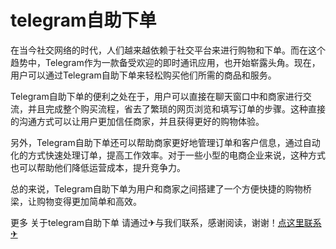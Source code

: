 # telegram自助下单

在当今社交网络的时代，人们越来越依赖于社交平台来进行购物和下单。而在这个趋势中，Telegram作为一款备受欢迎的即时通讯应用，也开始崭露头角。现在，用户可以通过Telegram自助下单来轻松购买他们所需的商品和服务。

Telegram自助下单的便利之处在于，用户可以直接在聊天窗口中和商家进行交流，并且完成整个购买流程，省去了繁琐的网页浏览和填写订单的步骤。这种直接的沟通方式可以让用户更加信任商家，并且获得更好的购物体验。

另外，Telegram自助下单还可以帮助商家更好地管理订单和客户信息，通过自动化的方式快速处理订单，提高工作效率。对于一些小型的电商企业来说，这种方式也可以帮助他们降低运营成本，提升竞争力。

总的来说，Telegram自助下单为用户和商家之间搭建了一个方便快捷的购物桥梁，让购物变得更加简单和高效。

更多 关于telegram自助下单 请通过✈与我们联系，感谢阅读，谢谢！[点这里联系✈](https://ss.k02.cc)